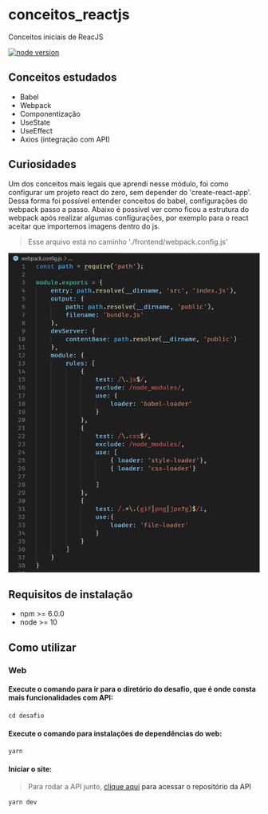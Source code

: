 # conceitos_reactjs
Conceitos iniciais de ReacJS

[![node version](https://img.shields.io/node/v/react)](https://img.shields.io/node/v/react)
<br>

## Conceitos estudados
- Babel
- Webpack
- Componentização
- UseState
- UseEffect
- Axios (integração com API)

## Curiosidades

Um dos conceitos mais legais que aprendi nesse módulo, foi como configurar um projeto react do zero, sem depender do 'create-react-app'. 
Dessa forma foi possível entender conceitos do babel, configurações do webpack passo a passo. Abaixo é possível ver como ficou a estrutura do webpack após realizar algumas configurações, por exemplo para o react aceitar que importemos imagens dentro do js.
> Esse arquivo está no caminho './frontend/webpack.config.js'
<p align="center">
  <img  src="webpack.PNG" />
</p>


## Requisitos de instalação
- npm >= 6.0.0
- node >= 10

## Como utilizar

### Web

#### Execute o comando para ir para o diretório do desafio, que é onde consta mais funcionalidades com API:

```
cd desafio
```

#### Execute o comando para instalações de dependências do web:

```
yarn
```

#### Iniciar o site:
> Para rodar a API junto, <a href="https://github.com/tsunodajapa/conceitos_node">clique aqui<a/> para acessar o repositório da API

```
yarn dev
```




